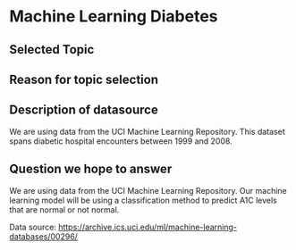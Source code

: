 # Machine Learning Diabetes

## Selected Topic


## Reason for topic selection

## Description of datasource

We are using data from the UCI Machine Learning Repository. This dataset spans diabetic hospital encounters between 1999 and 2008.

## Question we hope to answer

We are using data from the UCI Machine Learning Repository. Our machine learning model will be using a classification method to predict A1C levels that are normal or not normal.

Data source: https://archive.ics.uci.edu/ml/machine-learning-databases/00296/
